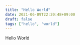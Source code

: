 ```yaml
---
title: "Hello World"
date: 2021-06-09T22:20:48+09:00
draft: false
tags: ["hello", "world"]
---
```


Hello World


